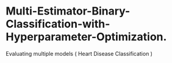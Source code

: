 # Multi-Estimator-Binary-Classification-with-Hyperparameter-Optimization.
Evaluating multiple models ( Heart Disease Classification )
